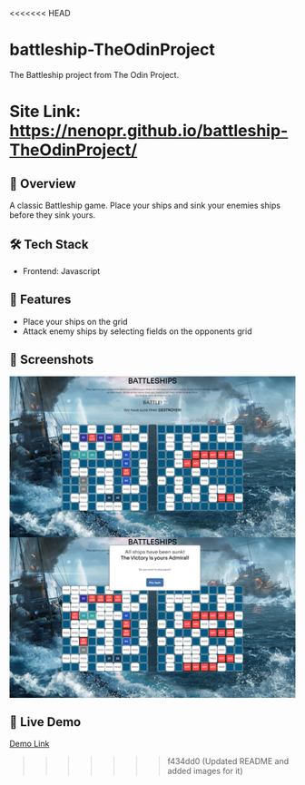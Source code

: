 <<<<<<< HEAD
# battleship-TheOdinProject
The Battleship project from The Odin Project.

Site Link: https://nenopr.github.io/battleship-TheOdinProject/
=======
## 📌 Overview
A classic Battleship game. Place your ships and sink your enemies ships before they sink yours.

## 🛠️ Tech Stack
- Frontend: Javascript

## 🚀 Features
- Place your ships on the grid
- Attack enemy ships by selecting fields on the opponents grid

## 📸 Screenshots

<div style="display: flex; flex-direction: column; align-content: center; align-items: center">
	<img src="./images/battleship-1.png">
	<img src="./images/battleship-2.png">
</div>

## 🔗 Live Demo
[Demo Link](https://nenopr.github.io/battleship-TheOdinProject/)
>>>>>>> f434dd0 (Updated README and added images for it)
